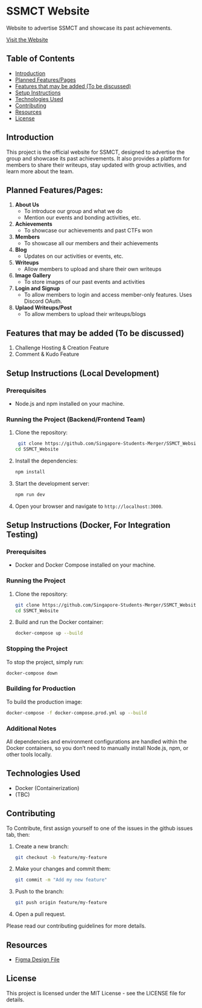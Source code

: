 
# SSMCT Website
Website to advertise SSMCT and showcase its past achievements.

[Visit the Website](https://ssmct.org)

## Table of Contents
- [Introduction](#introduction)
- [Planned Features/Pages](#planned-featurespages)
- [Features that may be added (To be discussed)](#features-that-may-be-added-to-be-discussed)
- [Setup Instructions](#setup-instructions)
- [Technologies Used](#technologies-used)
- [Contributing](#contributing)
- [Resources](#resources)
- [License](#license)

## Introduction
This project is the official website for SSMCT, designed to advertise the group and showcase its past achievements. It also provides a platform for members to share their writeups, stay updated with group activities, and learn more about the team.

## Planned Features/Pages:
1. **About Us**
   - To introduce our group and what we do
   - Mention our events and bonding activities, etc.
2. **Achievements**
   - To showcase our achievements and past CTFs won
3. **Members**
   - To showcase all our members and their achievements
4. **Blog**
   - Updates on our activities or events, etc.
5. **Writeups**
   - Allow members to upload and share their own writeups
6. **Image Gallery**
   - To store images of our past events and activities
7. **Login and Signup**
   - To allow members to login and access member-only features. Uses Discord OAuth.
8. **Uplaod Writeups/Post**
   - To allow members to upload their writeups/blogs

## Features that may be added (To be discussed)
1. Challenge Hosting & Creation Feature
2. Comment & Kudo Feature

## Setup Instructions (Local Development)
### Prerequisites
- Node.js and npm installed on your machine.

### Running the Project (Backend/Frontend Team)
1. Clone the repository:
   ```bash
    git clone https://github.com/Singapore-Students-Merger/SSMCT_Website
   cd SSMCT_Website
   ```
2. Install the dependencies:
   ```bash
   npm install
   ```
3. Start the development server:
   ```bash
   npm run dev
   ```
4. Open your browser and navigate to `http://localhost:3000`.

## Setup Instructions (Docker, For Integration Testing)
### Prerequisites
- Docker and Docker Compose installed on your machine.

### Running the Project
1. Clone the repository:
   ```bash
   git clone https://github.com/Singapore-Students-Merger/SSMCT_Website
   cd SSMCT_Website
   ```

2. Build and run the Docker container:
   ```bash
   docker-compose up --build
   ```



### Stopping the Project
To stop the project, simply run:
```bash
docker-compose down
```

### Building for Production
To build the production image:
```bash
docker-compose -f docker-compose.prod.yml up --build
```

### Additional Notes
All dependencies and environment configurations are handled within the Docker containers, so you don’t need to manually install Node.js, npm, or other tools locally.

## Technologies Used
- Docker (Containerization)
- (TBC)

## Contributing
To Contribute, first assign yourself to one of the issues in the github issues tab, then:

1. Create a new branch:
   ```bash
   git checkout -b feature/my-feature
   ```
2. Make your changes and commit them:
   ```bash
   git commit -m "Add my new feature"
   ```
3. Push to the branch:
   ```bash
   git push origin feature/my-feature
   ```
4. Open a pull request.

Please read our contributing guidelines for more details.

## Resources
- [Figma Design File](https://www.figma.com/design/gnKPvEwhRAPhjQFijYbkPj/SSMCT-Website?node-id=0-1&t=qZfgYigqbIHiDeh9-1)

## License
This project is licensed under the MIT License - see the LICENSE file for details.
